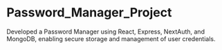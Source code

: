 # Password_Manager_Project
Developed a Password Manager using React, Express, NextAuth, and MongoDB, enabling secure storage and management of user credentials.
